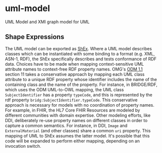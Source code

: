 # uml-model
UML Model and XMI graph model for UML

## Shape Expressions
The UML model can be exported as [ShEx](http://shex.io/).
Where a UML model describes classes which can be instantiated with some binding to a format (e.g. XML, ASN-1, RDF), the ShEx specifically describes and tests conformance of RDF data.
Choices have to be made when mapping context-sensitive UML attribute names to context-free RDF property names.
OMG's [ODM 1.1](https://www.omg.org/spec/ODM/About-ODM/) section 11 takes a conservative approach by mapping each UML class attribute to a unique RDF property whose identifier includes the name of the containing class and the name of the property.
For instance, in BRIDGE/RDF, which uses the ODM UML-to-OWL mapping, the UML class `SubjectIdentifier` has a property `typeCode`, and this is represented by the rdf property `bridg:SubjectIdentifier.typeCode`.
This conservative approach is necessary for models with no coordination of property names.
For example, in FHIR, the HL7 Core FHIR Resources are modeled by different communities with domain expertise.
Other modeling efforts, like DDI, deliberately re-use property names on different classes in order to capture a common semantics.
For instance, in DDI, `Image` and `ExternalMaterial` (and other classes) share a common `uri` property.
This mapping of UML to ShEx assumes the latter model.
It's possible that this code will be expanded to perform either mapping, depending on an invocation switch.
